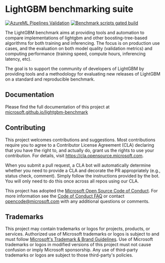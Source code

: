 # LightGBM benchmarking suite

[![AzureML Pipelines Validation](https://github.com/microsoft/lightgbm-benchmark/actions/workflows/azureml_pipelines.yml/badge.svg)](https://github.com/microsoft/lightgbm-benchmark/actions/workflows/azureml_pipelines.yml)
[![Benchmark scripts gated build](https://github.com/microsoft/lightgbm-benchmark/actions/workflows/benchmark_scripts.yml/badge.svg)](https://github.com/microsoft/lightgbm-benchmark/actions/workflows/benchmark_scripts.yml)

The LightGBM benchmark aims at providing tools and automation to compare implementations of lightgbm and other boosting-tree-based algorithms for both training and inferencing. The focus is on production use cases, and the evaluation on both model quality (validation metrics) and computing performance (training speed, compute hours, inferencing latency, etc).

The goal is to support the community of developers of LightGBM by providing tools and a methodology for evaluating new releases of LightGBM on a standard and reproducible benchmark.

## Documentation

Please find the full documentation of this project at [microsoft.github.io/lightgbm-benchmark](https://microsoft.github.io/lightgbm-benchmark)

## Contributing

This project welcomes contributions and suggestions.  Most contributions require you to agree to a
Contributor License Agreement (CLA) declaring that you have the right to, and actually do, grant us
the rights to use your contribution. For details, visit https://cla.opensource.microsoft.com.

When you submit a pull request, a CLA bot will automatically determine whether you need to provide
a CLA and decorate the PR appropriately (e.g., status check, comment). Simply follow the instructions
provided by the bot. You will only need to do this once across all repos using our CLA.

This project has adopted the [Microsoft Open Source Code of Conduct](https://opensource.microsoft.com/codeofconduct/).
For more information see the [Code of Conduct FAQ](https://opensource.microsoft.com/codeofconduct/faq/) or
contact [opencode@microsoft.com](mailto:opencode@microsoft.com) with any additional questions or comments.

## Trademarks

This project may contain trademarks or logos for projects, products, or services. Authorized use of Microsoft 
trademarks or logos is subject to and must follow 
[Microsoft's Trademark & Brand Guidelines](https://www.microsoft.com/en-us/legal/intellectualproperty/trademarks/usage/general).
Use of Microsoft trademarks or logos in modified versions of this project must not cause confusion or imply Microsoft sponsorship.
Any use of third-party trademarks or logos are subject to those third-party's policies.
